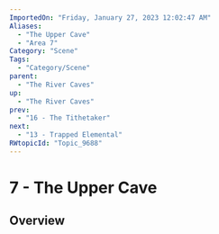 ```yaml
---
ImportedOn: "Friday, January 27, 2023 12:02:47 AM"
Aliases:
  - "The Upper Cave"
  - "Area 7"
Category: "Scene"
Tags:
  - "Category/Scene"
parent:
  - "The River Caves"
up:
  - "The River Caves"
prev:
  - "16 - The Tithetaker"
next:
  - "13 - Trapped Elemental"
RWtopicId: "Topic_9688"
---
```

# 7 - The Upper Cave
## Overview
